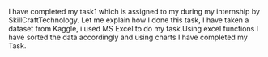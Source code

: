 I have completed my task1 which is assigned to my during my internship by SkillCraftTechnology. 
Let me explain how I done this task, I have taken a dataset from Kaggle, i used MS Excel to do my task.Using excel functions I have sorted the data accordingly and using charts I have completed my Task.

